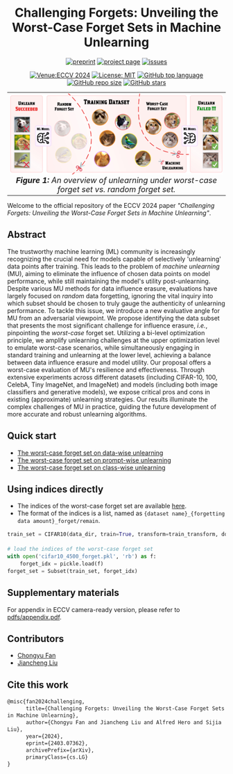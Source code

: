 <div align='center'>

# Challenging Forgets: Unveiling the Worst-Case Forget Sets in Machine Unlearning

[![preprint](https://img.shields.io/static/v1?label=arXiv&message=2403.07362&color=B31B1B)](https://arxiv.org/abs/2403.07362)
[![project page](https://img.shields.io/badge/Project_Page-In%20Progress-green)](https://github.com/OPTML-Group/Unlearn-WorstCase)
[![issues](https://img.shields.io/badge/Issues-Welcome!-yellow)](https://github.com/OPTML-Group/Unlearn-WorstCase/issues)

[![Venue:ECCV 2024](https://img.shields.io/badge/Venue-ECCV%202024-blue)](https://eccv.ecva.net/Conferences/2024)
[![License: MIT](https://img.shields.io/badge/License-MIT-blue)](https://github.com/OPTML-Group/Unlearn-WorstCase?tab=MIT-1-ov-file)
[![GitHub top language](https://img.shields.io/github/languages/top/OPTML-Group/Unlearn-WorstCase)](https://github.com/OPTML-Group/Unlearn-WorstCase)
[![GitHub repo size](https://img.shields.io/github/repo-size/OPTML-Group/Unlearn-WorstCase)](https://github.com/OPTML-Group/Unlearn-WorstCase)
[![GitHub stars](https://img.shields.io/github/stars/OPTML-Group/Unlearn-WorstCase)](https://github.com/OPTML-Group/Unlearn-WorstCase)

<table align="center">
  <tr>
    <td align="center"> 
      <img src="assets/teaser.jpeg" alt="Teaser Figure" style="width: 700px;"/> 
      <br>
      <em style="font-size: 18px;">  <strong style="font-size: 18px;">Figure 1:</strong> An overview of unlearning under worst-case forget set vs. random forget set.</em>
    </td>
  </tr>
</table>
</div>

Welcome to the official repository of the ECCV 2024 paper *"Challenging Forgets: Unveiling the Worst-Case Forget Sets in Machine Unlearning"*.

## Abstract

The trustworthy machine learning (ML) community is increasingly recognizing the crucial need for models capable of selectively 'unlearning' data points after training. This leads to the problem of *machine unlearning* (MU), aiming to eliminate the influence of chosen data points on model performance, while still maintaining the model's utility post-unlearning. Despite various MU methods for data influence erasure, evaluations have largely focused on *random* data forgetting, ignoring the vital inquiry into which subset should be chosen to truly gauge the authenticity of unlearning performance. To tackle this issue, we introduce a new evaluative angle for MU from an adversarial viewpoint. We propose identifying the data subset that presents the most significant challenge for influence erasure, *i.e.*, pinpointing the *worst-case* forget set. Utilizing a bi-level optimization principle, we amplify unlearning challenges at the upper optimization level to emulate worst-case scenarios, while simultaneously engaging in standard training and unlearning at the lower level, achieving a balance between data influence erasure and model utility. Our proposal offers a worst-case evaluation of MU's resilience and effectiveness. Through extensive experiments across different datasets (including CIFAR-10, 100, CelebA, Tiny ImageNet, and ImageNet) and models (including both image classifiers and generative models), we expose critical pros and cons in existing (approximate) unlearning strategies. Our results illuminate the complex challenges of MU in practice, guiding the future development of more accurate and robust unlearning algorithms.

## Quick start
* [The worst-case forget set on data-wise unlearning](data-wise)
* [The worst-case forget set on prompt-wise unlearning](prompt-wise)
* [The worst-case forget set on class-wise unlearning](class-wise)

## Using indices directly
- The indices of the worst-case forget set are available [here](https://drive.google.com/drive/folders/12wpgzG24zYTkeRHIjlYucUlr38rDdKQe?usp=sharing).
- The format of the indices is a list, named as `{dataset name}_{forgetting data amount}_forget/remain`.

```python
train_set = CIFAR10(data_dir, train=True, transform=train_transform, download=True)

# load the indices of the worst-case forget set
with open('cifar10_4500_forget.pkl', 'rb') as f:
    forget_idx = pickle.load(f)
forget_set = Subset(train_set, forget_idx)
```

## Supplementary materials
For appendix in ECCV camera-ready version, please refer to [pdfs/appendix.pdf](pdfs/appendix.pdf).

## Contributors
* [Chongyu Fan](https://a-f1.github.io/)
* [Jiancheng Liu](https://ljcc0930.github.io/)

## Cite this work
```
@misc{fan2024challenging,
      title={Challenging Forgets: Unveiling the Worst-Case Forget Sets in Machine Unlearning}, 
      author={Chongyu Fan and Jiancheng Liu and Alfred Hero and Sijia Liu},
      year={2024},
      eprint={2403.07362},
      archivePrefix={arXiv},
      primaryClass={cs.LG}
}
```
